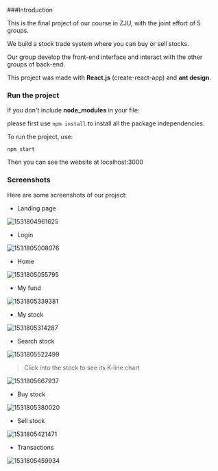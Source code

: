 ###Introduction

This is the final project of our course in ZJU, with the joint effort of 5 groups.

We build a stock trade system where you can buy or sell stocks. 

Our group develop the front-end interface and interact with the other groups of back-end.

This project was made with **React.js** (create-react-app) and **ant design**.



### Run the project

If you don't include **node_modules** in your file:

please first use `npm install` to install all the package independencies.



To run the project, use:

`npm start`

Then you can see the website at localhost:3000





### Screenshots

Here are some screenshots of our project:

* Landing page

![1531804961625](C:\Users\linlin\AppData\Local\Temp\1531804961625.png)



* Login

![1531805008076](C:\Users\linlin\AppData\Local\Temp\1531805008076.png)



* Home

![1531805055795](C:\Users\linlin\AppData\Local\Temp\1531805055795.png)



* My fund

![1531805339381](C:\Users\linlin\AppData\Local\Temp\1531805339381.png)



* My stock

![1531805314287](C:\Users\linlin\AppData\Local\Temp\1531805314287.png)



* Search stock

![1531805522499](C:\Users\linlin\AppData\Local\Temp\1531805522499.png)



> Click into the stock to see its K-line chart

![1531805667937](C:\Users\linlin\AppData\Local\Temp\1531805667937.png)



* Buy stock

![1531805380020](C:\Users\linlin\AppData\Local\Temp\1531805380020.png)



* Sell stock

![1531805421471](C:\Users\linlin\AppData\Local\Temp\1531805421471.png)



* Transactions

![1531805459934](C:\Users\linlin\AppData\Local\Temp\1531805459934.png)


